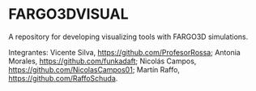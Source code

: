# FARGO3DVISUAL
A repository for developing visualizing tools with FARGO3D simulations.

Integrantes: Vicente Silva, https://github.com/ProfesorRossa; 
Antonia Morales, https://github.com/funkadaft;
Nicolás Campos, https://github.com/NicolasCampos01;
Martín Raffo, https://github.com/RaffoSchuda.
